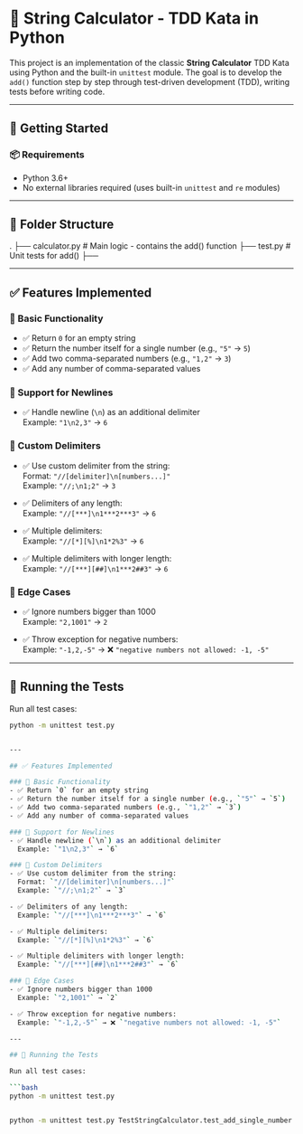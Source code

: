 # 🧪 String Calculator - TDD Kata in Python

This project is an implementation of the classic **String Calculator** TDD Kata using Python and the built-in `unittest` module. The goal is to develop the `add()` function step by step through test-driven development (TDD), writing tests before writing code.

---

## 🚀 Getting Started

### 📦 Requirements
- Python 3.6+
- No external libraries required (uses built-in `unittest` and `re` modules)

---

## 🧰 Folder Structure

. ├── calculator.py # Main logic - contains the add() function ├── test.py # Unit tests for add() ├──


---

## ✅ Features Implemented

### 🔹 Basic Functionality
- ✅ Return `0` for an empty string
- ✅ Return the number itself for a single number (e.g., `"5"` → `5`)
- ✅ Add two comma-separated numbers (e.g., `"1,2"` → `3`)
- ✅ Add any number of comma-separated values

### 🔹 Support for Newlines
- ✅ Handle newline (`\n`) as an additional delimiter  
  Example: `"1\n2,3"` → `6`

### 🔹 Custom Delimiters
- ✅ Use custom delimiter from the string:  
  Format: `"//[delimiter]\n[numbers...]"`  
  Example: `"//;\n1;2"` → `3`

- ✅ Delimiters of any length:  
  Example: `"//[***]\n1***2***3"` → `6`

- ✅ Multiple delimiters:  
  Example: `"//[*][%]\n1*2%3"` → `6`

- ✅ Multiple delimiters with longer length:  
  Example: `"//[***][##]\n1***2##3"` → `6`

### 🔹 Edge Cases
- ✅ Ignore numbers bigger than 1000  
  Example: `"2,1001"` → `2`

- ✅ Throw exception for negative numbers:  
  Example: `"-1,2,-5"` → ❌ `"negative numbers not allowed: -1, -5"`

---

## 🧪 Running the Tests

Run all test cases:

```bash
python -m unittest test.py


---

## ✅ Features Implemented

### 🔹 Basic Functionality
- ✅ Return `0` for an empty string
- ✅ Return the number itself for a single number (e.g., `"5"` → `5`)
- ✅ Add two comma-separated numbers (e.g., `"1,2"` → `3`)
- ✅ Add any number of comma-separated values

### 🔹 Support for Newlines
- ✅ Handle newline (`\n`) as an additional delimiter  
  Example: `"1\n2,3"` → `6`

### 🔹 Custom Delimiters
- ✅ Use custom delimiter from the string:  
  Format: `"//[delimiter]\n[numbers...]"`  
  Example: `"//;\n1;2"` → `3`

- ✅ Delimiters of any length:  
  Example: `"//[***]\n1***2***3"` → `6`

- ✅ Multiple delimiters:  
  Example: `"//[*][%]\n1*2%3"` → `6`

- ✅ Multiple delimiters with longer length:  
  Example: `"//[***][##]\n1***2##3"` → `6`

### 🔹 Edge Cases
- ✅ Ignore numbers bigger than 1000  
  Example: `"2,1001"` → `2`

- ✅ Throw exception for negative numbers:  
  Example: `"-1,2,-5"` → ❌ `"negative numbers not allowed: -1, -5"`

---

## 🧪 Running the Tests

Run all test cases:

```bash
python -m unittest test.py


python -m unittest test.py TestStringCalculator.test_add_single_number

